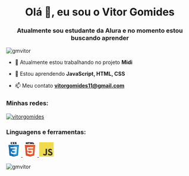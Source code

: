 <h1 align="center">Olá 👋, eu sou o Vitor Gomides</h1>
<h3 align="center">Atualmente sou estudante da Alura e no momento estou buscando aprender</h3>

<p align="left"> <img src="https://komarev.com/ghpvc/?username=gmvitor&label=Profile%20views&color=0e75b6&style=flat" alt="gmvitor" /> </p>

- 🔭 Atualmente estou trabalhando no projeto **Midi**

- 🌱 Estou aprendendo **JavaScript, HTML, CSS**

- 📫 Meu contato **vitorgomides11@gmail.com**

<h3 align="left">Minhas redes:</h3>
<p align="left">
<a href="https://linkedin.com/in/gmvitor" target="blank"><img align="center" src="https://raw.githubusercontent.com/rahuldkjain/github-profile-readme-generator/master/src/images/icons/Social/linked-in-alt.svg" alt="vitorgomides" height="30" width="40" /></a>
</p>

<h3 align="left">Linguagens e ferramentas:</h3>
<p align="left"> <a href="https://www.w3schools.com/css/" target="_blank" rel="noreferrer"> <img src="https://raw.githubusercontent.com/devicons/devicon/master/icons/css3/css3-original-wordmark.svg" alt="css3" width="40" height="40"/> </a> <a href="https://www.w3.org/html/" target="_blank" rel="noreferrer"> <img src="https://raw.githubusercontent.com/devicons/devicon/master/icons/html5/html5-original-wordmark.svg" alt="html5" width="40" height="40"/> </a> <a href="https://developer.mozilla.org/en-US/docs/Web/JavaScript" target="_blank" rel="noreferrer"> <img src="https://raw.githubusercontent.com/devicons/devicon/master/icons/javascript/javascript-original.svg" alt="javascript" width="40" height="40"/> </a> </p>

<p><img align="center" src="https://github-readme-stats.vercel.app/api/top-langs?username=gmvitor&show_icons=true&locale=en&layout=compact" alt="gmvitor" /></p>

